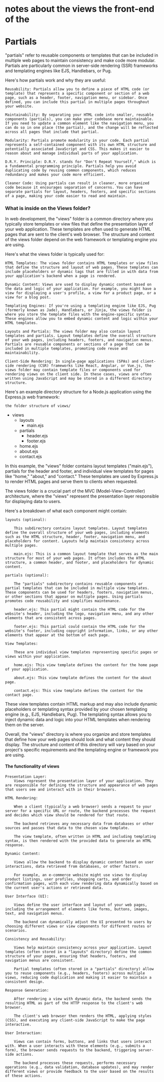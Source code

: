 # notes about the views the front-end of the 


# Partials

"partials" refer to reusable components or templates that can be included in multiple web pages to maintain consistency and make code more modular. Partials are particularly common in server-side rendering (SSR) frameworks and templating engines like EJS, Handlebars, or Pug.

Here's how partials work and why they are useful:

    Reusability: Partials allow you to define a piece of HTML code (or template) that represents a specific component or section of a web page, such as a header, footer, navigation menu, or sidebar. Once defined, you can include this partial in multiple pages throughout your website.

    Maintainability: By separating your HTML code into smaller, reusable components (partials), you can make your codebase more maintainable. If you need to update a common element like the navigation menu, you can do so in one place (the partial), and the change will be reflected across all pages that include that partial.

    Modularity: Partials promote modularity in your code. Each partial represents a self-contained component with its own HTML structure and potentially associated JavaScript and CSS. This makes it easier to reason about and manage individual parts of your application.

    D.R.Y. Principle: D.R.Y. stands for "Don't Repeat Yourself," which is a fundamental programming principle. Partials help you avoid duplicating code by reusing common components, which reduces redundancy and makes your code more efficient.

    Cleaner Code: Using partials can result in cleaner, more organized code because it encourages separation of concerns. You can have separate partials for layout, headers, footers, and specific sections of a page, making your code easier to read and maintain.


### What is inside on the Views folder?

In web development, the "views" folder is a common directory where you typically store templates or view files that define the presentation layer of your web application. These templates are often used to generate HTML pages that are sent to the client's web browser. The structure and content of the views folder depend on the web framework or templating engine you are using.

Here's what the views folder is typically used for:

    HTML Templates: The views folder contains HTML templates or view files that define the structure and layout of web pages. These templates can include placeholders or dynamic tags that are filled in with data from your application's backend when a page is rendered.

    Dynamic Content: Views are used to display dynamic content based on the data and logic of your application. For example, you might have a view for displaying a user's profile, a view for a product page, or a view for a blog post.

    Templating Engines: If you're using a templating engine like EJS, Pug (formerly known as Jade), Handlebars, or Jinja, the views folder is where you store the template files with the engine-specific syntax. These engines allow you to embed dynamic content and logic within your HTML templates.

    Layouts and Partials: The views folder may also contain layout templates and partials. Layout templates define the overall structure of your web pages, including headers, footers, and navigation menus. Partials are reusable components or sections of a page that can be included in multiple templates, promoting code reuse and maintainability.

    Client-Side Rendering: In single-page applications (SPAs) and client-side rendering (CSR) frameworks like React, Angular, or Vue.js, the views folder may contain template files or components used for rendering views on the client side. In these cases, views are often written using JavaScript and may be stored in a different directory structure.

Here's an example directory structure for a Node.js application using the Express.js web framework:

`the folder structure of views/`
- views
  - layouts
    - main.ejs
  - partials
    - header.ejs
    - footer.ejs
  - home.ejs
  - about.ejs
  - contact.ejs

In this example, the "views" folder contains layout templates ("main.ejs"), partials for the header and footer, and individual view templates for pages like "home," "about," and "contact." These templates are used by Express.js to render HTML pages and serve them to clients when requested.

The views folder is a crucial part of the MVC (Model-View-Controller) architecture, where the "views" represent the presentation layer responsible for displaying data to users.


Here's a breakdown of what each component might contain:

    layouts (optional):

        This subdirectory contains layout templates. Layout templates define the overall structure of your web pages, including elements such as the HTML structure, header, footer, navigation menu, and placeholders for content. Layouts help maintain consistency across multiple pages.

        main.ejs: This is a common layout template that serves as the main structure for most of your web pages. It often includes the HTML structure, a common header, and footer, and placeholders for dynamic content.

    partials (optional):

        The "partials" subdirectory contains reusable components or partial templates that can be included in multiple view templates. These components can be used for headers, footers, navigation menus, or other sections that appear on multiple pages. Using partials promotes code reusability and simplifies maintenance.

        header.ejs: This partial might contain the HTML code for the website's header, including the logo, navigation menu, and any other elements that are consistent across pages.

        footer.ejs: This partial could contain the HTML code for the website's footer, including copyright information, links, or any other elements that appear at the bottom of each page.

    View Templates:

        These are individual view templates representing specific pages or views within your application.

        home.ejs: This view template defines the content for the home page of your application.

        about.ejs: This view template defines the content for the about page.

        contact.ejs: This view template defines the content for the contact page.

These view templates contain HTML markup and may also include dynamic placeholders or templating syntax provided by your chosen templating engine (e.g., EJS, Handlebars, Pug). The templating syntax allows you to inject dynamic data and logic into your HTML templates when rendering them on the server.

Overall, the "views" directory is where you organize and store templates that define how your web pages should look and what content they should display. The structure and content of this directory will vary based on your project's specific requirements and the templating engine or framework you are using.

#### The functionality of views 

    Presentation Layer:
        Views represent the presentation layer of your application. They are responsible for defining the structure and appearance of web pages that users see and interact with in their browsers.

    HTML Rendering:

        When a client (typically a web browser) sends a request to your server for a specific URL or route, the backend processes the request and decides which view should be rendered for that route.

        The backend retrieves any necessary data from databases or other sources and passes that data to the chosen view template.

        The view template, often written in HTML and including templating syntax, is then rendered with the provided data to generate an HTML response.

    Dynamic Content:

        Views allow the backend to display dynamic content based on user interactions, data retrieved from databases, or other factors.

        For example, an e-commerce website might use views to display product listings, user profiles, shopping carts, and order confirmation pages, with each view rendering data dynamically based on the current user's actions or retrieved data.

    User Interface (UI):

        Views define the user interface and layout of your web pages, including the arrangement of elements like forms, buttons, images, text, and navigation menus.

        The backend can dynamically adjust the UI presented to users by choosing different views or view components for different routes or scenarios.

    Consistency and Reusability:

        Views help maintain consistency across your application. Layout templates (often stored in a "layouts" directory) define the common structure of your pages, ensuring that headers, footers, and navigation menus are consistent.

        Partial templates (often stored in a "partials" directory) allow you to reuse components (e.g., headers, footers) across multiple views, reducing code duplication and making it easier to maintain a consistent design.

    Response Generation:

        After rendering a view with dynamic data, the backend sends the resulting HTML as part of the HTTP response to the client's web browser.

        The client's web browser then renders the HTML, applying styles (CSS), and executing any client-side JavaScript to make the page interactive.

    User Interaction:

        Views can contain forms, buttons, and links that users interact with. When a user interacts with these elements (e.g., submits a form), the browser sends requests to the backend, triggering server-side actions.

        The backend processes these requests, performs necessary operations (e.g., data validation, database updates), and may render different views or provide feedback to the user based on the results of these actions.